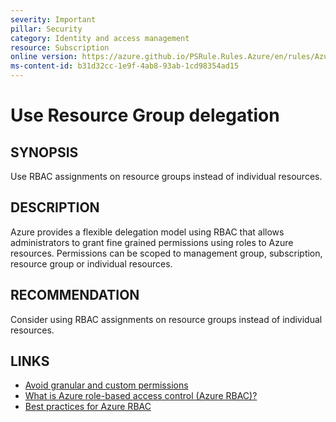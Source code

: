 ```yaml
---
severity: Important
pillar: Security
category: Identity and access management
resource: Subscription
online version: https://azure.github.io/PSRule.Rules.Azure/en/rules/Azure.RBAC.UseRGDelegation/
ms-content-id: b31d32cc-1e9f-4ab8-93ab-1cd98354ad15
---
```


# Use Resource Group delegation

## SYNOPSIS

Use RBAC assignments on resource groups instead of individual resources.

## DESCRIPTION

Azure provides a flexible delegation model using RBAC that allows administrators to grant fine grained permissions using roles to Azure resources.
Permissions can be scoped to management group, subscription, resource group or individual resources.

## RECOMMENDATION

Consider using RBAC assignments on resource groups instead of individual resources.

## LINKS

- [Avoid granular and custom permissions](https://learn.microsoft.com/azure/architecture/framework/security/design-admins#avoid-granular-and-custom-permissions)
- [What is Azure role-based access control (Azure RBAC)?](https://docs.microsoft.com/azure/role-based-access-control/overview)
- [Best practices for Azure RBAC](https://docs.microsoft.com/azure/role-based-access-control/best-practices)
